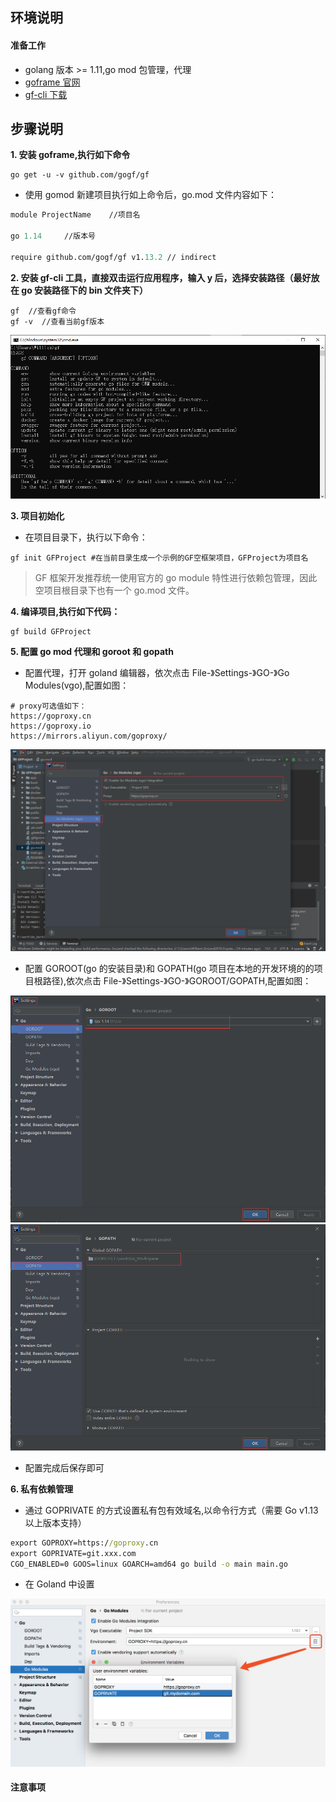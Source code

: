 ## **环境说明**

#### 准备工作

- golang 版本 >= 1.11,go mod 包管理，代理
- [goframe 官网](https://github.com/gogf/gf)
- [gf-cli 下载](https://github.com/gogf/gf-cli)

## **步骤说明**

**1. 安装 goframe,执行如下命令**

```@cmd
go get -u -v github.com/gogf/gf
```

- 使用 gomod 新建项目执行如上命令后，go.mod 文件内容如下：

```@go.mod
module ProjectName    //项目名

go 1.14     //版本号

require github.com/gogf/gf v1.13.2 // indirect
```

**2. 安装 gf-cli 工具，直接双击运行应用程序，输入 y 后，选择安装路径（最好放在 go 安装路径下的 bin 文件夹下）**

```@cmd
gf  //查看gf命令
gf -v  //查看当前gf版本
```

![查看安装结果](../../img/go_img/gf1.png)

**3. 项目初始化**

- 在项目目录下，执行以下命令：

```@cmd
gf init GFProject #在当前目录生成一个示例的GF空框架项目，GFProject为项目名
```

> GF 框架开发推荐统一使用官方的 go module 特性进行依赖包管理，因此空项目根目录下也有一个 go.mod 文件。

**4. 编译项目,执行如下代码：**

```@Terminal
gf build GFProject
```

**5. 配置 go mod 代理和 goroot 和 gopath**

- 配置代理，打开 goland 编辑器，依次点击 File-》Settings-》GO-》Go Modules(vgo),配置如图：

```
# proxy可选值如下：
https://goproxy.cn
https://goproxy.io
https://mirrors.aliyun.com/goproxy/
```

![配置代理](../../img/go_img/gf2.png)

- 配置 GOROOT(go 的安装目录)和 GOPATH(go 项目在本地的开发环境的的项目根路径),依次点击 File-》Settings-》GO-》GOROOT/GOPATH,配置如图：

![配置GOROOT](../../img/go_img/gf3.png)
![配置GOPATH](../../img/go_img/gf4.png)

- 配置完成后保存即可

**6. 私有依赖管理**

- 通过 GOPRIVATE 的方式设置私有包有效域名,以命令行方式（需要 Go v1.13 以上版本支持）

```cmd
export GOPROXY=https://goproxy.cn
export GOPRIVATE=git.xxx.com
CGO_ENABLED=0 GOOS=linux GOARCH=amd64 go build -o main main.go
```

- 在 Goland 中设置

![配置私有依赖](../../img/go_img/gf5.png)

#### 注意事项
